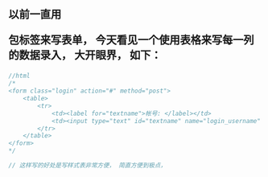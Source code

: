 ## 以前一直用<p>包<label>标签来写表单， 今天看见一个使用表格来写每一列的数据录入， 大开眼界， 如下：
```javascript
//html
/* 
<form class="login" action="#" method="post">
	<table>
		<tr>
			<td><label for="textname">帐号: </label></td>
			<td><input type="text" id="textname" name="login_username" /></td>
		</tr>
	</table>
</form>
*/

// 这样写的好处是写样式表非常方便， 简直方便到极点， 
